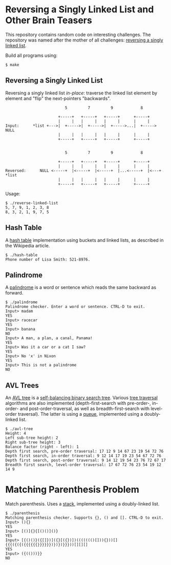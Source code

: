 Reversing a Singly Linked List and Other Brain Teasers
======================================================

This repository contains random code on interesting challenges. The repository was named
after the mother of all challenges: [reversing a singly linked list].

Build all programs using:

```
$ make
```

Reversing a Singly Linked List
------------------------------

Reversing a singly linked list *in-place*: traverse the linked list element by element
and "flip" the next-pointers "backwards".

```
                          5         7         9            8

                       +-----+   +-----+   +-----+      +-----+
                       |     |   |     |   |     |      |     |
Input:      *list +--->|  +----->|  +----->|  +----->...|  +-----> NULL
                       |     |   |     |   |     |      |     |
                       +-----+   +-----+   +-----+      +-----+


                          5         7         9            8

                       +-----+   +-----+   +-----+      +-----+
                       |     |   |     |   |     |      |     |
Reversed:      NULL <-----+  |<-----+  |<-----+  |...<-----+  |<---+ *list
                       |     |   |     |   |     |      |     |
                       +-----+   +-----+   +-----+      +-----+
```

Usage:

```
$ ./reverse-linked-list
5, 7, 9, 1, 2, 3, 8
8, 3, 2, 1, 9, 7, 5
```

Hash Table
----------

A [hash table] implementation using buckets and linked lists, as described in the Wikipedia article.

```
$ ./hash-table
Phone number of Lisa Smith: 521-8976.
```

Palindrome
----------

A [palindrome] is a word or sentence which reads the same backward as forward.

```
$ ./palindrome
Palindrome checker. Enter a word or sentence. CTRL-D to exit.
Input> madam
YES
Input> racecar
YES
Input> banana
NO
Input> A man, a plan, a canal, Panama!
YES
Input> Was it a car or a cat I saw?
YES
Input> No 'x' in Nixon
YES
Input> This is not a palindrome
NO
```

AVL Trees
---------

An [AVL tree] is a [self-balancing binary search tree]. Various [tree traversal]
algorithms are also implemented (depth-first-search with pre-order-, in-order- and post-order-traversal,
as well as breadth-first-search with level-order traversal). The latter is using a [queue],
implemented using a doubly-linked list.

```
$ ./avl-tree
Height: 4
Left sub-tree height: 2
Right sub-tree height: 3
Balance factor (right - left): 1
Depth first search, pre-order traversal: 17 12 9 14 67 23 19 54 72 76
Depth first search, in-order traversal: 9 12 14 17 19 23 54 67 72 76
Depth first search, post-order traversal: 9 14 12 19 54 23 76 72 67 17
Breadth first search, level-order traversal: 17 67 72 76 23 54 19 12 14 9
```

Matching Parenthesis Problem
============================

Match parenthesis. Uses a [stack], implemented using a doubly-linked list.

```
$ ./parenthesis
Matching parenthesis checker. Supports {}, () and []. CTRL-D to exit.
Input> (){}
YES
Input> [()]{}{[()()]()}
YES
Input> [{()()}({[]})]({}[({})])((((((()[])){}))[]{{{({({({{{{{{}}}}}})})})}}}))[][][]
YES
Input> ({(()))}}
NO
```

[reversing a singly linked list]: https://rethinkdb.com/blog/will-the-real-programmers-please-stand-up/
[hash table]: https://en.wikipedia.org/wiki/Hash_table
[palindrome]: https://en.wikipedia.org/wiki/Palindrome
[self-balancing binary search tree]: https://en.wikipedia.org/wiki/Self-balancing_binary_search_tree
[AVL tree]: https://en.wikipedia.org/wiki/AVL_tree
[tree traversal]: https://en.wikipedia.org/wiki/Tree_traversal
[queue]: https://en.wikipedia.org/wiki/Queue_(abstract_data_type)
[stack]: https://en.wikipedia.org/wiki/Stack_(abstract_data_type) 
